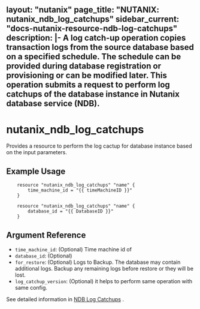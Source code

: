 layout: "nutanix"
page_title: "NUTANIX: nutanix_ndb_log_catchups"
sidebar_current: "docs-nutanix-resource-ndb-log-catchups"
description: |-
    A log catch-up operation copies transaction logs from the source database based on a specified schedule. The schedule can be provided during database registration or provisioning or can be modified later. 
    This operation submits a request to perform log catchups of the database instance in Nutanix database service (NDB).
---

# nutanix_ndb_log_catchups

Provides a resource to perform the log cactup for database instance based on the input parameters. 

## Example Usage

```hcl
    resource "nutanix_ndb_log_catchups" "name" {
        time_machine_id = "{{ timeMachineID }}"
    }

    resource "nutanix_ndb_log_catchups" "name" {
        database_id = "{{ DatabaseID }}"
    }
```

## Argument Reference

* `time_machine_id`: (Optional) Time machine id of 
* `database_id`: (Optional)
* `for_restore`: (Optional) Logs to Backup. The database may contain additional logs. Backup any remaining logs before restore or they will be lost.
* `log_catchup_version`: (Optional) it helps to perform same operation with same config.


See detailed information in [NDB Log Catchups](https://www.nutanix.dev/api_references/ndb/#/6f54fedbb2e07-start-log-catchup-for-given-time-machine) .